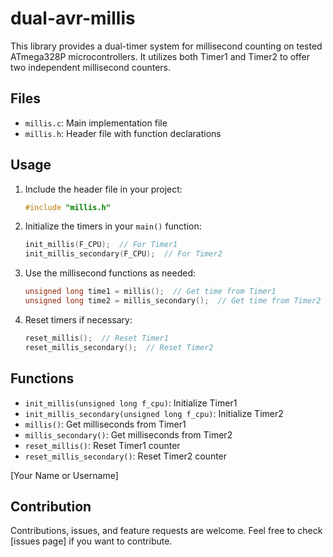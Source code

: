 # dual-avr-millis
This library provides a dual-timer system for millisecond counting on tested ATmega328P microcontrollers. It utilizes both Timer1 and Timer2 to offer two independent millisecond counters.

## Files

- `millis.c`: Main implementation file
- `millis.h`: Header file with function declarations

## Usage

1. Include the header file in your project:
   ```c
   #include "millis.h"
   ```

2. Initialize the timers in your `main()` function:
   ```c
   init_millis(F_CPU);  // For Timer1
   init_millis_secondary(F_CPU);  // For Timer2
   ```

3. Use the millisecond functions as needed:
   ```c
   unsigned long time1 = millis();  // Get time from Timer1
   unsigned long time2 = millis_secondary();  // Get time from Timer2
   ```

4. Reset timers if necessary:
   ```c
   reset_millis();  // Reset Timer1
   reset_millis_secondary();  // Reset Timer2
   ```

## Functions

- `init_millis(unsigned long f_cpu)`: Initialize Timer1
- `init_millis_secondary(unsigned long f_cpu)`: Initialize Timer2
- `millis()`: Get milliseconds from Timer1
- `millis_secondary()`: Get milliseconds from Timer2
- `reset_millis()`: Reset Timer1 counter
- `reset_millis_secondary()`: Reset Timer2 counter

[Your Name or Username]

## Contribution

Contributions, issues, and feature requests are welcome. Feel free to check [issues page] if you want to contribute.
